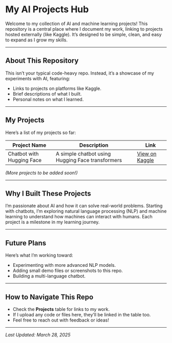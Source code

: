 # My AI Projects Hub

Welcome to my collection of AI and machine learning projects! This repository is a central place where I document my work, linking to projects hosted externally (like Kaggle). It’s designed to be simple, clean, and easy to expand as I grow my skills.

---

## About This Repository

This isn’t your typical code-heavy repo. Instead, it’s a showcase of my experiments with AI, featuring:
- Links to projects on platforms like Kaggle.
- Brief descriptions of what I built.
- Personal notes on what I learned.

---

## My Projects

Here’s a list of my projects so far:

| **Project Name**         | **Description**                            | **Link**                                                                 |
|--------------------------|--------------------------------------------|--------------------------------------------------------------------------|
| Chatbot with Hugging Face| A simple chatbot using Hugging Face transformers | [View on Kaggle](https://www.kaggle.com/code/abdulrahmanelbanna/chatbot-using-hugging-face) |

*(More projects to be added soon!)*

---

## Why I Built These Projects

I’m passionate about AI and how it can solve real-world problems. Starting with chatbots, I’m exploring natural language processing (NLP) and machine learning to understand how machines can interact with humans. Each project is a milestone in my learning journey.

---

## Future Plans

Here’s what I’m working toward:
- Experimenting with more advanced NLP models.
- Adding small demo files or screenshots to this repo.
- Building a multi-language chatbot.

---

## How to Navigate This Repo

- Check the **Projects** table for links to my work.
- If I upload any code or files here, they’ll be linked in the table too.
- Feel free to reach out with feedback or ideas!

---

*Last Updated: March 28, 2025*
